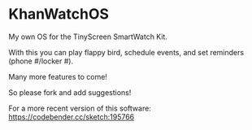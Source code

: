 # KhanWatchOS
My own OS for the TinyScreen SmartWatch Kit.

With this you can play flappy bird, schedule events, and set reminders (phone #/locker #).

Many more features to come!

So please fork and add suggestions!

For a more recent version of this software:
https://codebender.cc/sketch:195766
